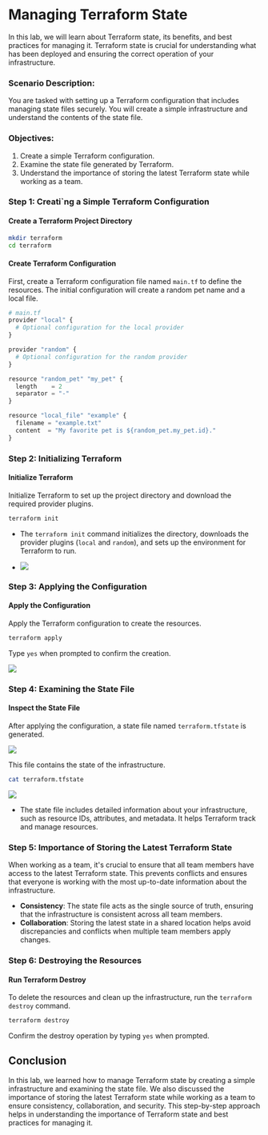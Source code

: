 # Managing Terraform State

In this lab, we will learn about Terraform state, its benefits, and best practices for managing it. Terraform state is crucial for understanding what has been deployed and ensuring the correct operation of your infrastructure.

### Scenario Description:
You are tasked with setting up a Terraform configuration that includes managing state files securely. You will create a simple infrastructure and understand the contents of the state file.

### Objectives:
1. Create a simple Terraform configuration.
2. Examine the state file generated by Terraform.
3. Understand the importance of storing the latest Terraform state while working as a team.

### Step 1: Creati`ng a Simple Terraform Configuration

#### Create a Terraform Project Directory

```sh
mkdir terraform
cd terraform
```

#### Create Terraform Configuration
First, create a Terraform configuration file named `main.tf` to define the resources. The initial configuration will create a random pet name and a local file.

```py
# main.tf
provider "local" {
  # Optional configuration for the local provider
}

provider "random" {
  # Optional configuration for the random provider
}

resource "random_pet" "my_pet" {
  length    = 2
  separator = "-"
}

resource "local_file" "example" {
  filename = "example.txt"
  content  = "My favorite pet is ${random_pet.my_pet.id}."
}
```

### Step 2: Initializing Terraform

#### Initialize Terraform
Initialize Terraform to set up the project directory and download the required provider plugins.

```sh
terraform init
```

- The `terraform init` command initializes the directory, downloads the provider plugins (`local` and `random`), and sets up the environment for Terraform to run.

- ![](https://github.com/Minhaz00/Terraform-Labs/blob/main/Labs/09.%20Managing%20Terraform%20State/images/lab-9-1.png)

### Step 3: Applying the Configuration

#### Apply the Configuration
Apply the Terraform configuration to create the resources.

```sh
terraform apply
```

Type `yes` when prompted to confirm the creation.

![](https://github.com/Minhaz00/Terraform-Labs/blob/main/Labs/09.%20Managing%20Terraform%20State/images/lab-6-2.png)

### Step 4: Examining the State File

#### Inspect the State File
After applying the configuration, a state file named `terraform.tfstate` is generated. 

![](https://github.com/Minhaz00/Terraform-Labs/blob/main/Labs/09.%20Managing%20Terraform%20State/images/lab-9-2.png)

This file contains the state of the infrastructure.

```sh
cat terraform.tfstate
```

![](https://github.com/Minhaz00/Terraform-Labs/blob/main/Labs/09.%20Managing%20Terraform%20State/images/lab-9-3.png)

- The state file includes detailed information about your infrastructure, such as resource IDs, attributes, and metadata. It helps Terraform track and manage resources.

### Step 5: Importance of Storing the Latest Terraform State

When working as a team, it's crucial to ensure that all team members have access to the latest Terraform state. This prevents conflicts and ensures that everyone is working with the most up-to-date information about the infrastructure. 

- **Consistency**: The state file acts as the single source of truth, ensuring that the infrastructure is consistent across all team members.
- **Collaboration**: Storing the latest state in a shared location helps avoid discrepancies and conflicts when multiple team members apply changes.

### Step 6: Destroying the Resources

#### Run Terraform Destroy
To delete the resources and clean up the infrastructure, run the `terraform destroy` command.

```sh
terraform destroy
```

Confirm the destroy operation by typing `yes` when prompted.

## Conclusion

In this lab, we learned how to manage Terraform state by creating a simple infrastructure and examining the state file. We also discussed the importance of storing the latest Terraform state while working as a team to ensure consistency, collaboration, and security. This step-by-step approach helps in understanding the importance of Terraform state and best practices for managing it.
